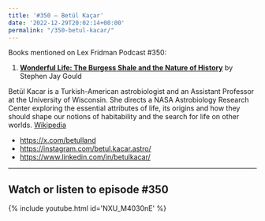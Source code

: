 ```yaml
---
title: '#350 – Betül Kaçar'
date: '2022-12-29T20:02:14+00:00'
permalink: "/350-betul-kacar/"
---
```


Books mentioned on Lex Fridman Podcast #350:

1. <b><a href="https://amzn.to/3VviyI3" target="_blank" rel="sponsored noopener noreferrer">Wonderful Life: The Burgess Shale and the Nature of History</a></b> by Stephen Jay Gould

Betül Kacar is a Turkish-American astrobiologist and an Assistant Professor at the University of Wisconsin. She directs a NASA Astrobiology Research Center exploring the essential attributes of life, its origins and how they should shape our notions of habitability and the search for life on other worlds. <a href="https://en.wikipedia.org/wiki/Bet%C3%BCl_Ka%C3%A7ar" target="_blank">Wikipedia</a>

- <a href="https://x.com/betulland" target="_blank">https://x.com/betulland</a>
- <a href="https://instagram.com/betul.kacar.astro/" target="_blank">https://instagram.com/betul.kacar.astro/</a>
- <a href="https://www.linkedin.com/in/betulkacar/" target="_blank">https://www.linkedin.com/in/betulkacar/</a>

- - - - - -

## Watch or listen to episode #350

{% include youtube.html id='NXU_M4030nE' %}
